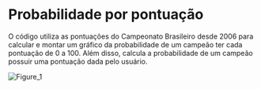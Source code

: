 # Probabilidade por pontuação

O código utiliza as pontuações do Campeonato Brasileiro desde 2006 para calcular e montar um gráfico da probabilidade de um campeão ter cada pontuação de 0 a 100. Além disso, calcula a probabilidade de um campeão possuir uma pontuação dada pelo usuário.

![Figure_1](https://github.com/fael0306/pontuacaoprobabilidade/assets/25599308/3622b983-37d3-496b-aafb-5a3bc5558a40)
